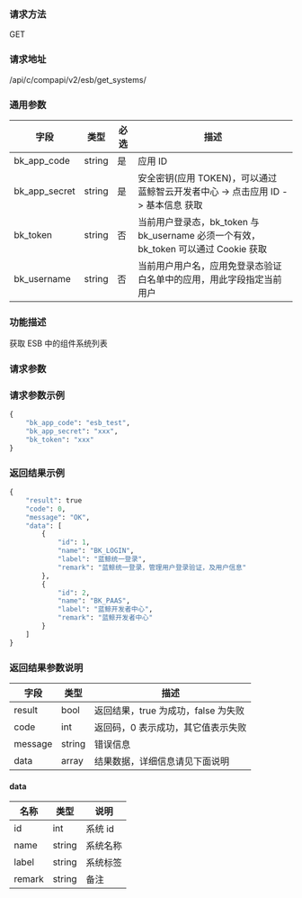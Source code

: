 
### 请求方法

GET


### 请求地址

/api/c/compapi/v2/esb/get_systems/


### 通用参数

| 字段 | 类型 | 必选 |  描述 |
|-----------|------------|--------|------------|
| bk_app_code  |  string    | 是 | 应用 ID     |
| bk_app_secret|  string    | 是 | 安全密钥(应用 TOKEN)，可以通过 蓝鲸智云开发者中心 -> 点击应用 ID -> 基本信息 获取 |
| bk_token     |  string    | 否 | 当前用户登录态，bk_token 与 bk_username 必须一个有效，bk_token 可以通过 Cookie 获取 |
| bk_username  |  string    | 否 | 当前用户用户名，应用免登录态验证白名单中的应用，用此字段指定当前用户 |


### 功能描述

获取 ESB 中的组件系统列表

### 请求参数



### 请求参数示例

```python
{
    "bk_app_code": "esb_test",
    "bk_app_secret": "xxx",
    "bk_token": "xxx"
}
```

### 返回结果示例

```python
{
    "result": true
    "code": 0,
    "message": "OK",
    "data": [
        {
            "id": 1,
            "name": "BK_LOGIN",
            "label": "蓝鲸统一登录",
            "remark": "蓝鲸统一登录，管理用户登录验证，及用户信息"
        },
        {
            "id": 2,
            "name": "BK_PAAS",
            "label": "蓝鲸开发者中心",
            "remark": "蓝鲸开发者中心"
        }
    ]
}
```

### 返回结果参数说明

| 字段      | 类型      | 描述      |
|-----------|----------|-----------|
|  result   |    bool    |      返回结果，true 为成功，false 为失败     |
|  code     |    int     |      返回码，0 表示成功，其它值表示失败 |
|  message  |    string  |      错误信息      |
|  data     |    array   |      结果数据，详细信息请见下面说明 |

#### data

|   名称   |  类型  |           说明             |
| ------------ | ---------- | ------------------------------ |
|  id        |    int       |    系统 id    |
|  name      |    string    |    系统名称   |
|  label     |    string    |    系统标签   |
|  remark    |    string    |    备注   |